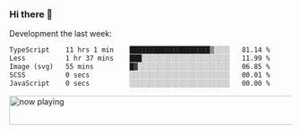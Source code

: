 ### Hi there 👋

Development the last week:
<!--START_SECTION:waka-->

```txt
TypeScript    11 hrs 1 min    ████████████████████▒░░░░   81.14 %
Less          1 hr 37 mins    ███░░░░░░░░░░░░░░░░░░░░░░   11.99 %
Image (svg)   55 mins         █▓░░░░░░░░░░░░░░░░░░░░░░░   06.85 %
SCSS          0 secs          ░░░░░░░░░░░░░░░░░░░░░░░░░   00.01 %
JavaScript    0 secs          ░░░░░░░░░░░░░░░░░░░░░░░░░   00.00 %
```

<!--END_SECTION:waka-->

<!--
**JASONPANGGO/jasonpanggo** is a ✨ _special_ ✨ repository because its `README.md` (this file) appears on your GitHub profile.

Here are some ideas to get you started:

- 🔭 I’m currently working on ...
- 🌱 I’m currently learning ...
- 👯 I’m looking to collaborate on ...
- 🤔 I’m looking for help with ...
- 💬 Ask me about ...
- 📫 How to reach me: ...
- 😄 Pronouns: ...
- ⚡ Fun fact: ...
-->

<a href="https://volt.fm/user/q8yd9e79csfr57rt" target="_blank"><img src="https://spotify-badge-egoist.vercel.app/api/now-playing" width="540" height="52" alt="now playing"></a>
